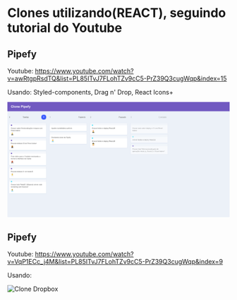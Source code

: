 # Clones utilizando(REACT), seguindo tutorial do Youtube

## Pipefy

Youtube: https://www.youtube.com/watch?v=awRtgpRsdTQ&list=PL85ITvJ7FLohTZv9cC5-PrZ39Q3cugWqp&index=15

Usando: Styled-components, Drag n' Drop, React Icons+

<img src="./.github/clone-pipefy.png" alt="Clone Pipefy"/>

## Pipefy

Youtube: https://www.youtube.com/watch?v=VqP1ECc_j4M&list=PL85ITvJ7FLohTZv9cC5-PrZ39Q3cugWqp&index=9

Usando: 

<img src="./.github/#" alt="Clone Dropbox"/>